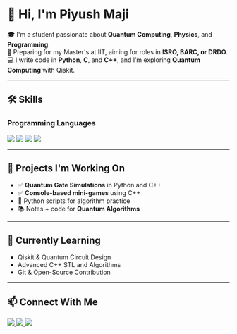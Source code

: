 # 👋 Hi, I'm Piyush Maji

🎓 I'm a student passionate about **Quantum Computing**, **Physics**, and **Programming**.  
🧠 Preparing for my Master's at IIT, aiming for roles in **ISRO, BARC, or DRDO**.  
💻 I write code in **Python**, **C**, and **C++**, and I’m exploring **Quantum Computing** with Qiskit.

---

## 🛠️ Skills

### Programming Languages  
<p align="left">
  <img src="https://img.shields.io/badge/C-00599C?style=for-the-badge&logo=c&logoColor=white" />
  <img src="https://img.shields.io/badge/C++-00599C?style=for-the-badge&logo=cplusplus&logoColor=white" />
  <img src="https://img.shields.io/badge/Python-3776AB?style=for-the-badge&logo=python&logoColor=white" />
  <img src="https://img.shields.io/badge/Qiskit-6929C4?style=for-the-badge&logo=ibm&logoColor=white" />
</p>

---

## 🔭 Projects I'm Working On
- ✅ **Quantum Gate Simulations** in Python and C++
- ✅ **Console-based mini-games** using C++
- 🧪 Python scripts for algorithm practice
- 📚 Notes + code for **Quantum Algorithms**

---

## 🌱 Currently Learning
- Qiskit & Quantum Circuit Design
- Advanced C++ STL and Algorithms
- Git & Open-Source Contribution

---

## 📫 Connect With Me

<p align="left">
  <a href="mailto:piyushmaji6595@gmail.com">
    <img src="https://img.shields.io/badge/Email-D14836?style=for-the-badge&logo=gmail&logoColor=white"/>
  </a>
  <a href="https://www.linkedin.com/in/piyush-maji-769aa4228/" target="_blank">
    <img src="https://img.shields.io/badge/LinkedIn-0A66C2?style=for-the-badge&logo=linkedin&logoColor=white"/>
  </a>
  <a href="https://github.com/Piyush314159" target="_blank">
    <img src="https://img.shields.io/badge/GitHub-333333?style=for-the-badge&logo=github&logoColor=white"/>
  </a>
</p>

